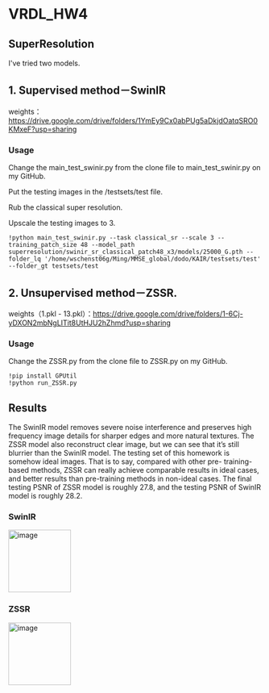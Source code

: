 # VRDL_HW4

## SuperResolution

I've tried two models. 

## 1. Supervised method－SwinIR

weights：https://drive.google.com/drive/folders/1YmEy9Cx0abPUg5aDkjdOatqSRO0KMxeF?usp=sharing

### Usage

Change the main_test_swinir.py from the clone file to main_test_swinir.py on my GitHub.

Put the testing images in the <SwinIR path>/testsets/test file.

Rub the classical super resolution.

Upscale the testing images to 3.

    !python main_test_swinir.py --task classical_sr --scale 3 --training_patch_size 48 --model_path superresolution/swinir_sr_classical_patch48_x3/models/25000_G.pth --folder_lq '/home/wschenst06g/Ming/MMSE_global/dodo/KAIR/testsets/test' --folder_gt testsets/test


  
## 2. Unsupervised method－ZSSR. 

weights（1.pkl - 13.pkl）：https://drive.google.com/drive/folders/1-6Cj-yDXON2mbNgLITit8UtHJU2hZhmd?usp=sharing
    
### Usage

Change the ZSSR.py from the clone file to ZSSR.py on my GitHub.

    !pip install GPUtil
    !python run_ZSSR.py



## Results

The SwinIR model removes severe noise interference and preserves high frequency image details for sharper edges and more natural textures. The ZSSR model also reconstruct clear image, but we can see that it’s still blurrier than the SwinIR model. The testing set of this homework is somehow ideal images. That is to say, compared with other pre- training-based methods, ZSSR can really achieve comparable results in ideal cases, and better results than pre-training methods in non-ideal cases.
The final testing PSNR of ZSSR model is roughly 27.8, and the testing PSNR of SwinIR model is roughly 28.2.

### SwinIR

<img width="124" alt="image" src="https://user-images.githubusercontent.com/77607182/149051398-7dcff342-1db7-4c6c-b127-48bba26a42bc.png">

### ZSSR

<img width="124" alt="image" src="https://user-images.githubusercontent.com/77607182/149051408-32e6bc5d-d6af-4b18-88ba-be1ba35db51e.png">
